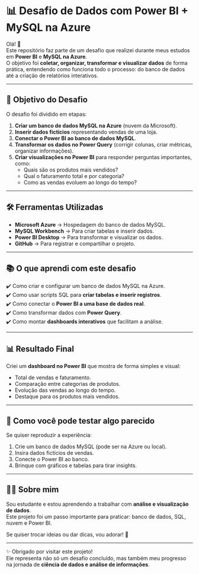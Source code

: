 # 📊 Desafio de Dados com Power BI + MySQL na Azure

Olá! 👋  
Este repositório faz parte de um desafio que realizei durante meus estudos em **Power BI** e **MySQL na Azure**.  
O objetivo foi **coletar, organizar, transformar e visualizar dados** de forma prática, entendendo como funciona todo o processo: do banco de dados até a criação de relatórios interativos.

---

## 🎯 Objetivo do Desafio

O desafio foi dividido em etapas:

1. **Criar um banco de dados MySQL na Azure** (nuvem da Microsoft).  
2. **Inserir dados fictícios** representando vendas de uma loja.  
3. **Conectar o Power BI ao banco de dados MySQL**.  
4. **Transformar os dados no Power Query** (corrigir colunas, criar métricas, organizar informações).  
5. **Criar visualizações no Power BI** para responder perguntas importantes, como:  
   - Quais são os produtos mais vendidos?  
   - Qual o faturamento total e por categoria?  
   - Como as vendas evoluem ao longo do tempo?  

---

## 🛠️ Ferramentas Utilizadas

- **Microsoft Azure** → Hospedagem do banco de dados MySQL.  
- **MySQL Workbench** → Para criar tabelas e inserir dados.  
- **Power BI Desktop** → Para transformar e visualizar os dados.  
- **GitHub** → Para registrar e compartilhar o projeto.  

---

## 📚 O que aprendi com este desafio

✔️ Como criar e configurar um banco de dados MySQL na Azure.  
✔️ Como usar scripts SQL para **criar tabelas e inserir registros**.  
✔️ Como conectar o **Power BI a uma base de dados real**.  
✔️ Como transformar dados com **Power Query**.  
✔️ Como montar **dashboards interativos** que facilitam a análise.  

---

## 📊 Resultado Final

Criei um **dashboard no Power BI** que mostra de forma simples e visual:  
- Total de vendas e faturamento.  
- Comparação entre categorias de produtos.  
- Evolução das vendas ao longo do tempo.  
- Destaque para os produtos mais vendidos.  

---

## 🚀 Como você pode testar algo parecido

Se quiser reproduzir a experiência:  
1. Crie um banco de dados MySQL (pode ser na Azure ou local).  
2. Insira dados fictícios de vendas.  
3. Conecte o Power BI ao banco.  
4. Brinque com gráficos e tabelas para tirar insights.  

---

## 👨‍🎓 Sobre mim

Sou estudante e estou aprendendo a trabalhar com **análise e visualização de dados**.  
Este projeto foi um passo importante para praticar: banco de dados, SQL, nuvem e Power BI.  

Se quiser trocar ideias ou dar dicas, vou adorar! 🚀  

---

✨ Obrigado por visitar este projeto!  
Ele representa não só um desafio concluído, mas também meu progresso na jornada de **ciência de dados e análise de informações**.
